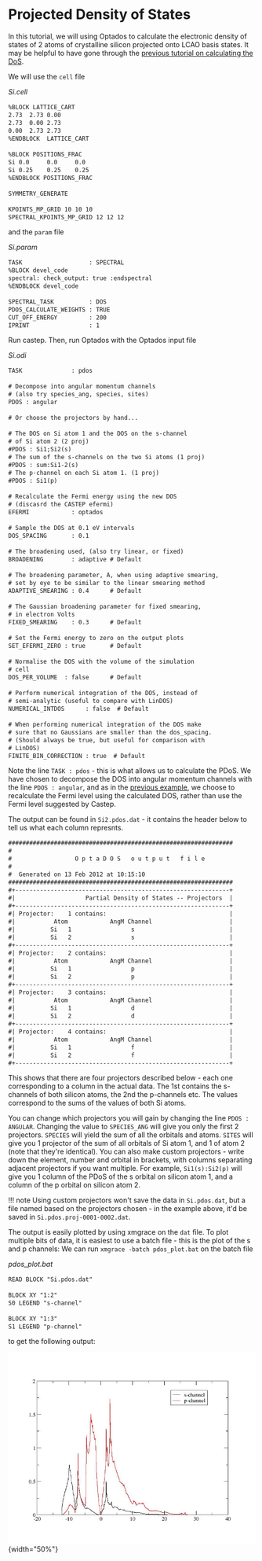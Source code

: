 # Projected Density of States

In this tutorial, we will using Optados to calculate the electronic density of states of 2 atoms of crystalline silicon projected onto LCAO basis states. It may be helpful to have gone through the [previous tutorial on calculating the DoS](DOS.md).

We will use the `cell` file

*Si.cell*
```
%BLOCK LATTICE_CART
2.73  2.73 0.00
2.73  0.00 2.73
0.00  2.73 2.73
%ENDBLOCK  LATTICE_CART

%BLOCK POSITIONS_FRAC
Si 0.0     0.0     0.0
Si 0.25    0.25    0.25
%ENDBLOCK POSITIONS_FRAC

SYMMETRY_GENERATE

KPOINTS_MP_GRID 10 10 10  
SPECTRAL_KPOINTS_MP_GRID 12 12 12
```

and the `param` file

*Si.param*
```
TASK                   : SPECTRAL
%BLOCK devel_code
spectral: check_output: true :endspectral
%ENDBLOCK devel_code

SPECTRAL_TASK          : DOS
PDOS_CALCULATE_WEIGHTS : TRUE
CUT_OFF_ENERGY         : 200
IPRINT                 : 1
```

Run castep. Then, run Optados with the Optados input file

*Si.odi*
```
TASK              : pdos

# Decompose into angular momentum channels
# (also try species_ang, species, sites)
PDOS : angular

# Or choose the projectors by hand...

# The DOS on Si atom 1 and the DOS on the s-channel
# of Si atom 2 (2 proj)
#PDOS : Si1;Si2(s)
# The sum of the s-channels on the two Si atoms (1 proj)
#PDOS : sum:Si1-2(s)
# The p-channel on each Si atom 1. (1 proj)
#PDOS : Si1(p)

# Recalculate the Fermi energy using the new DOS
# (discasrd the CASTEP efermi)
EFERMI            : optados

# Sample the DOS at 0.1 eV intervals
DOS_SPACING       : 0.1

# The broadening used, (also try linear, or fixed)
BROADENING        : adaptive # Default

# The broadening parameter, A, when using adaptive smearing,
# set by eye to be similar to the linear smearing method
ADAPTIVE_SMEARING : 0.4      # Default

# The Gaussian broadening parameter for fixed smearing,
# in electron Volts
FIXED_SMEARING    : 0.3      # Default

# Set the Fermi energy to zero on the output plots
SET_EFERMI_ZERO : true       # Default

# Normalise the DOS with the volume of the simulation
# cell
DOS_PER_VOLUME  : false      # Default

# Perform numerical integration of the DOS, instead of
# semi-analytic (useful to compare with LinDOS)
NUMERICAL_INTDOS      : false  # Default

# When performing numerical integration of the DOS make
# sure that no Gaussians are smaller than the dos_spacing.
# (Should always be true, but useful for comparison with
# LinDOS)
FINITE_BIN_CORRECTION : true  # Default

```

Note the line `TASK : pdos` - this is what allows us to calculate the PDoS. We have chosen to decompose the DOS into angular momentum channels with the line `PDOS : angular`, and as in the [previous example](DOS.md), we choose to recalculate the Fermi level using the calculated DOS, rather than use the Fermi level suggested by Castep.

The output can be found in `Si2.pdos.dat` - it contains the header below to tell us what each column represnts.

```
################################################################
#
#                  O p t a D O S   o u t p u t   f i l e
#
#  Generated on 13 Feb 2012 at 10:15:10
################################################################
#+-------------------------------------------------------------+
#|                    Partial Density of States -- Projectors  |
#+-------------------------------------------------------------+
#| Projector:    1 contains:                                   |
#|           Atom            AngM Channel                      |
#|          Si   1                 s                           |
#|          Si   2                 s                           |
#+-------------------------------------------------------------+
#| Projector:    2 contains:                                   |
#|           Atom            AngM Channel                      |
#|          Si   1                 p                           |
#|          Si   2                 p                           |
#+-------------------------------------------------------------+
#| Projector:    3 contains:                                   |
#|           Atom            AngM Channel                      |
#|          Si   1                 d                           |
#|          Si   2                 d                           |
#+-------------------------------------------------------------+
#| Projector:    4 contains:                                   |
#|           Atom            AngM Channel                      |
#|          Si   1                 f                           |
#|          Si   2                 f                           |
#+-------------------------------------------------------------+
```

This shows that there are four projectors described below - each one corresponding to a column in the actual data. The 1st contains the s-channels of both silicon atoms, the 2nd the p-channels etc. The values correspond to the sums of the values of both Si atoms.

You can change which projectors you will gain by changing the line `PDOS : ANGULAR`. Changing the value to `SPECIES_ANG` will give you only the first 2 projectors. `SPECIES` will yield the sum of all the orbitals and atoms. `SITES` will give you 1 projector of the sum of all orbitals of Si atom 1, and 1 of atom 2 (note that they're identical). You can also make custom projectors - write down the element, number and orbital in brackets, with columns separating adjacent projectors if you want multiple. For example, `Si1(s):Si2(p)` will give you 1 column of the PDoS of the s orbital on silicon atom 1, and a column of the p orbital on silicon atom 2.

!!! note
    Using custom projectors won't save the data in `Si.pdos.dat`, but a file named based on the projectors chosen - in the example above, it'd be saved in `Si.pdos.proj-0001-0002.dat`.

The output is easily plotted by using xmgrace on the `dat` file. To plot multiple bits of data, it is easiest to use a batch file - this is the plot of the s and p channels: We can run `xmgrace -batch pdos_plot.bat` on the batch file

*pdos_plot.bat*
```
READ BLOCK "Si.pdos.dat"

BLOCK XY "1:2"
S0 LEGEND "s-channel"

BLOCK XY "1:3"
S1 LEGEND "p-channel"
```

to get the following output:

![Result plot](basic_result.png){width="50%"}
